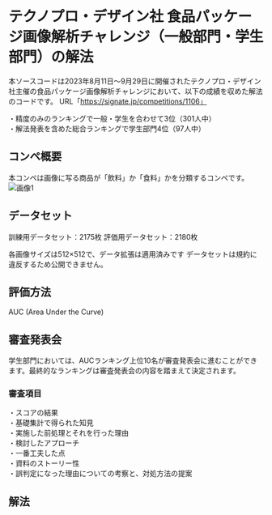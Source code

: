 # テクノプロ・デザイン社 食品パッケージ画像解析チャレンジ（一般部門・学生部門）の解法

本ソースコードは2023年8月11日～9月29日に開催されたテクノプロ・デザイン社主催の食品パッケージ画像解析チャレンジにおいて、以下の成績を収めた解法のコードです。
URL「https://signate.jp/competitions/1106」  
  
・精度のみのランキングで一般・学生を合わせて3位（301人中）  
・解法発表を含めた総合ランキングで学生部門4位（97人中）  
  
## コンペ概要
本コンペは画像に写る商品が「飲料」か「食料」かを分類するコンペです。
![画像1](https://github.com/krkrkrrk/signate-technoprodesign/assets/93073869/2890a0eb-f9bc-4b28-9e6b-5675645b0e27)

## データセット
訓練用データセット：2175枚
評価用データセット：2180枚

各画像サイズは512×512で、データ拡張は適用済みです
データセットは規約に違反するため公開できません。

## 評価方法
AUC (Area Under the Curve)

## 審査発表会
学生部門においては、AUCランキング上位10名が審査発表会に進むことができます。最終的なランキングは審査発表会の内容を踏まえて決定されます。

### 審査項目
・スコアの結果  
・基礎集計で得られた知見  
・実施した前処理とそれを行った理由  
・検討したアプローチ  
・一番工夫した点  
・資料のストーリー性  
・誤判定になった理由についての考察と、対処方法の提案  

## 解法



